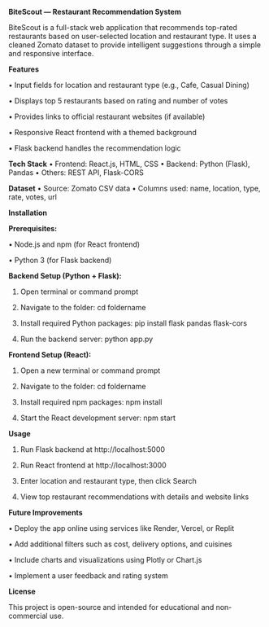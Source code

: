 **BiteScout — Restaurant Recommendation System**


BiteScout is a full-stack web application that recommends top-rated restaurants based on user-selected location and restaurant type. It uses a cleaned Zomato dataset to provide intelligent suggestions through a simple and responsive interface.


**Features**


•	Input fields for location and restaurant type (e.g., Cafe, Casual Dining)

•	Displays top 5 restaurants based on rating and number of votes

•	Provides links to official restaurant websites (if available)

•	Responsive React frontend with a themed background

•	Flask backend handles the recommendation logic


**Tech Stack**
•	Frontend: React.js, HTML, CSS
•	Backend: Python (Flask), Pandas
•	Others: REST API, Flask-CORS


**Dataset**
•	Source: Zomato CSV data
•	Columns used: name, location, type, rate, votes, url


**Installation**

**Prerequisites:**

•	Node.js and npm (for React frontend)

•	Python 3 (for Flask backend)


**Backend Setup (Python + Flask):**

1.	Open terminal or command prompt

2.	Navigate to the folder:
cd foldername

3.	Install required Python packages:
pip install flask pandas flask-cors

4.	Run the backend server:
python app.py

**Frontend Setup (React):**

1.	Open a new terminal or command prompt

2.	Navigate to the folder:
cd foldername

3.	Install required npm packages:
npm install

4.	Start the React development server:
npm start

**Usage**

1.	Run Flask backend at http://localhost:5000

2.	Run React frontend at http://localhost:3000

3.	Enter location and restaurant type, then click Search

4.	View top restaurant recommendations with details and website links

**Future Improvements**

•	Deploy the app online using services like Render, Vercel, or Replit

•	Add additional filters such as cost, delivery options, and cuisines

•	Include charts and visualizations using Plotly or Chart.js

•	Implement a user feedback and rating system

**License**

This project is open-source and intended for educational and non-commercial use.

